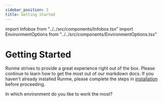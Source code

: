 ```yaml
---
sidebar_position: 3
title: Getting Started
---
```


import Infobox from "../../src/components/Infobox.tsx"
import EnvironmentOptions from "../../src/components/EnvironmentOptions.tsx"

# Getting Started

Runme strives to provide a great experience right out of the box. Please continue to learn how to get the most out of our markdown docs. If you haven't already installed Runme, please complete the steps in [installation](/installation/runmecli) before proceeding.

In which environment do you like to work the most?

<EnvironmentOptions />
